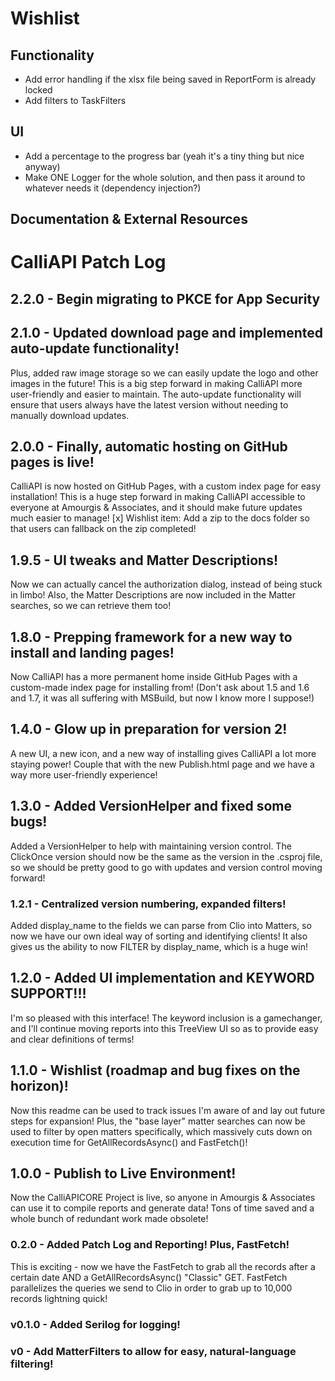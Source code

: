 
# Wishlist

## Functionality
- Add error handling if the xlsx file being saved in ReportForm is already locked
- Add filters to TaskFilters

## UI
- Add a percentage to the progress bar (yeah it's a tiny thing but nice anyway)
- Make ONE Logger for the whole solution, and then pass it around to whatever needs it (dependency injection?)

## Documentation & External Resources



# CalliAPI Patch Log

## 2.2.0 - Begin migrating to PKCE for App Security


## 2.1.0 - Updated download page and implemented auto-update functionality!
Plus, added raw image storage so we can easily update the logo and other images in the future! This is a big step forward in making CalliAPI more user-friendly and easier to maintain. The auto-update functionality will ensure that users always have the latest version without needing to manually download updates.

## 2.0.0 - Finally, automatic hosting on GitHub pages is live!
CalliAPI is now hosted on GitHub Pages, with a custom index page for easy installation! This is a huge step forward in making CalliAPI accessible to everyone at Amourgis & Associates, and it should make future updates much easier to manage!
[x] Wishlist item: Add a zip to the docs folder so that users can fallback on the zip completed!

## 1.9.5 - UI tweaks and Matter Descriptions!
Now we can actually cancel the authorization dialog, instead of being stuck in limbo! Also, the Matter Descriptions are now included in the Matter searches, so we can retrieve them too!

## 1.8.0 - Prepping framework for a new way to install and landing pages!
Now CalliAPI has a more permanent home inside GitHub Pages with a custom-made index page for installing from!
(Don't ask about 1.5 and 1.6 and 1.7, it was all suffering with MSBuild, but now I know more I suppose!)

## 1.4.0 - Glow up in preparation for version 2!
A new UI, a new icon, and a new way of installing gives CalliAPI a lot more staying power! Couple that with the new Publish.html page and we have a way more user-friendly experience!

## 1.3.0 - Added VersionHelper and fixed some bugs!
Added a VersionHelper to help with maintaining version control. The ClickOnce version should now be the same as the version in the .csproj file, so we should be pretty good to go with updates and version control moving forward!

### 1.2.1 - Centralized version numbering, expanded filters!
Added display_name to the fields we can parse from Clio into Matters, so now we have our own ideal way of sorting and identifying clients! It also gives us the ability to now FILTER by display_name, which is a huge win!

## 1.2.0 - Added UI implementation and KEYWORD SUPPORT!!!
I'm so pleased with this interface! The keyword inclusion is a gamechanger, and I'll continue moving reports into this TreeView UI so as to provide easy and clear definitions of terms!

## 1.1.0 - Wishlist (roadmap and bug fixes on the horizon)!
Now this readme can be used to track issues I'm aware of and lay out future steps for expansion! Plus, the "base layer" matter searches can now be used to filter by open matters specifically, which massively cuts down on execution time for GetAllRecordsAsync()
and FastFetch()!

## 1.0.0 - Publish to Live Environment!
Now the CalliAPICORE Project is live, so anyone in Amourgis & Associates can use it to compile reports and generate data! Tons of time saved and a whole bunch of redundant work made obsolete!

### 0.2.0 - Added Patch Log and Reporting! Plus, FastFetch!
This is exciting - now we have the FastFetch to grab all the records after a certain date AND a GetAllRecordsAsync() "Classic" GET.
FastFetch parallelizes the queries we send to Clio in order to grab up to 10,000 records lightning quick!

### v0.1.0 - Added Serilog for logging!

### v0 - Add MatterFilters to allow for easy, natural-language filtering!
